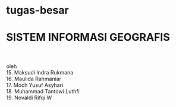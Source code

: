 # tugas-besar

<H1>SISTEM INFORMASI GEOGRAFIS</H1> 
</br>
</br>
oleh </br>
15. Maksudi Indra Rukmana </br>
16. Maulida Rahmaniar</br>
17. Moch Yusuf Asyhari</br>
18. Muhammad Tantowi Luthfi</br>
19. Novaldi Rifqi W</br>
